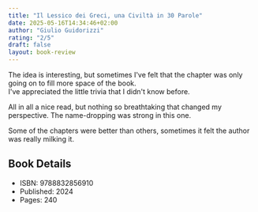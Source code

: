 ```yaml
---
title: "Il Lessico dei Greci, una Civiltà in 30 Parole"
date: 2025-05-16T14:34:46+02:00
author: "Giulio Guidorizzi"
rating: "2/5"
draft: false
layout: book-review
---
```


The idea is interesting, but sometimes I've felt that the chapter was only going on to fill more space of the book.<br>
I've appreciated the little trivia that I didn't know before.

All in all a nice read, but nothing so breathtaking that changed my perspective.
The name-dropping was strong in this one.

Some of the chapters were better than others, sometimes it felt the author was really milking it.

## Book Details

- ISBN: 9788832856910
- Published: 2024
- Pages: 240
